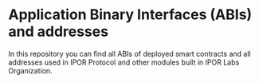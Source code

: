 # Application Binary Interfaces (ABIs) and addresses

In this repository you can find all ABIs of deployed smart contracts and all addresses used in IPOR Protocol and other modules built in IPOR Labs Organization.
